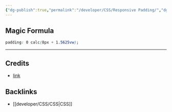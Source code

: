 ```yaml
---
{"dg-publish":true,"permalink":"/developer/CSS/Responsive Padding/","dgPassFrontmatter":true}
---
```



## Magic Formula

```css
padding: 0 calc(8px + 1.5625vw);
```

---

## Credits
- [link](https://matthewjamestaylor.com/responsive-padding#magic-formula)

## Backlinks
- [[developer/CSS/CSS\|CSS]]